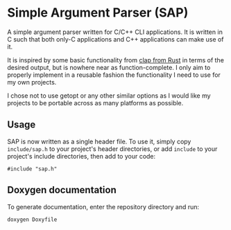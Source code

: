 # Simple Argument Parser (SAP)

A simple argument parser written for C/C++ CLI applications. It is written in C
such that both only-C applications and C++ applications can make use of it.

It is inspired by some basic functionality from
[clap from Rust](https://clap.rs/) in terms of the desired output, but is
nowhere near as function-complete. I only aim to properly implement in a
reusable fashion the functionality I need to use for my own projects.

I chose not to use getopt or any other similar options as I would like my
projects to be portable across as many platforms as possible.

## Usage

SAP is now written as a single header file. To use it, simply copy
`include/sap.h` to your project's header directories, or add `include` to your
project's include directories, then add to your code:

    #include "sap.h"

## Doxygen documentation

To generate documentation, enter the repository directory and run:

    doxygen Doxyfile
